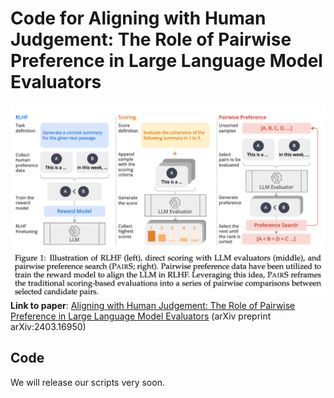 # Code for Aligning with Human Judgement: The Role of Pairwise Preference in Large Language Model Evaluators

![pairs](figs/pairs.png)
**Link to paper**:
[Aligning with Human Judgement: The Role of Pairwise Preference in Large Language Model Evaluators](https://arxiv.org/abs/2403.16950) (arXiv preprint arXiv:2403.16950)

## Code

We will release our scripts very soon.

